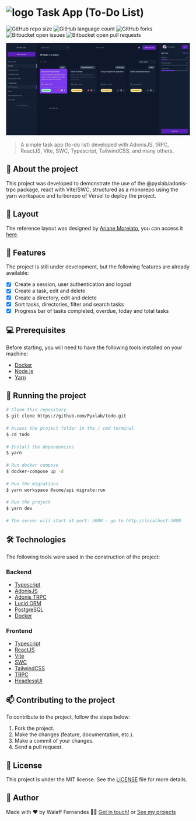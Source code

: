 # ![logo] Task App (To-Do List)

![GitHub repo size](https://img.shields.io/github/repo-size/Pyxlab/todo?style=for-the-badge)
![GitHub language count](https://img.shields.io/github/languages/count/Pyxlab/todo?style=for-the-badge)
![GitHub forks](https://img.shields.io/github/forks/Pyxlab/todo?style=for-the-badge)
![Bitbucket open issues](https://img.shields.io/bitbucket/issues/Pyxlab/todo?style=for-the-badge)
![Bitbucket open pull requests](https://img.shields.io/bitbucket/pr-raw/Pyxlab/todo?style=for-the-badge)

![preview]
> A simple task app (to-do list) developed with AdonisJS, tRPC, ReactJS, Vite, SWC, Typescript, TailwindCSS, and many others.

## 🚀 About the project

This project was developed to demonstrate the use of the @pyxlab/adonis-trpc package, react with Vite/SWC, structured as a monorepo using the yarn workspace and turborepo of Versel to deploy the project.

## 📱 Layout

The reference layout was designed by [Ariane Morelato](https://www.linkedin.com/in/ariane-morelato/), you can access it [here](https://github.com/aridsm/tasks-app).

## 📝 Features

The project is still under development, but the following features are already available:

- [x] Create a session, user authentication and logout
- [x] Create a task, edit and delete
- [x] Create a directory, edit and delete
- [x] Sort tasks, directories, filter and search tasks
- [x] Progress bar of tasks completed, overdue, today and total tasks

## 💻 Prerequisites

Before starting, you will need to have the following tools installed on your machine:

- [Docker](https://www.docker.com/)
- [Node.js](https://nodejs.org/en/)
- [Yarn](https://yarnpkg.com/)

## 🎲 Running the project

```bash
# Clone this repository
$ git clone https://github.com/Pyxlab/todo.git

# Access the project folder in the / cmd terminal
$ cd todo

# Install the dependencies
$ yarn

# Run docker compose
$ docker-compose up -d

# Run the migrations
$ yarn workspace @acme/api migrate:run

# Run the project
$ yarn dev

# The server will start at port: 3000 - go to http://localhost:3000
```

## 🛠️ Technologies

The following tools were used in the construction of the project:

### Backend

- [Typescript](https://www.typescriptlang.org/)
- [AdonisJS](https://adonisjs.com/)
- [Adonis TRPC](https://www.github.com/pyxlab/adonis-trpc)
- [Lucid ORM](https://adonisjs.com/docs/4.1/lucid)
- [PostgreSQL](https://www.postgresql.org/)
- [Docker](https://www.docker.com/)

### Frontend

- [Typescript](https://www.typescriptlang.org/)
- [ReactJS](https://reactjs.org/)
- [Vite](https://vitejs.dev/)
- [SWC](https://swc.rs/)
- [TailwindCSS](https://tailwindcss.com/)
- [TRPC](https://trpc.io/)
- [HeadlessUI](https://headlessui.dev/)

## 📫 Contributing to the project

To contribute to the project, follow the steps below:

1. Fork the project.
2. Make the changes (feature, documentation, etc.).
3. Make a commit of your changes.
4. Send a pull request.

## 📝 License

This project is under the MIT license. See the [LICENSE](./LICENSE.md) file for more details.

## 📝 Author

Made with ❤️ by Walaff Fernandes 👋🏽 [Get in touch!](https://www.linkedin.com/in/lncitador/) or [See my projects](https://www.github.com/lncitador/)

[logo]: https://avatars.githubusercontent.com/u/60629982?s=30&u=87b71f1227797d533f85fd772c4de3aa42a35b48&v=4 "Logo"
[preview]: ./todo-list.jpeg "Preview"